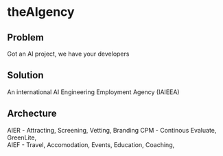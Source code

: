 # theAIgency

## Problem
Got an AI project, we have your developers

## Solution
An international AI Engineering Employment Agency (IAIEEA)

## Archecture
AIER  - Attracting, Screening, Vetting, Branding
CPM - Continous Evaluate, GreenLite,  
AIEF - Travel, Accomodation, Events, Education, Coaching, 
